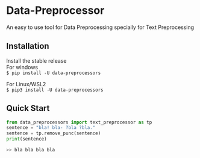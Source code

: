 # Data-Preprocessor
An easy to use tool for Data Preprocessing specially for Text Preprocessing

## Installation
Install the stable release<br>
For windows<br>
`$ pip install -U data-preprocessors`

For Linux/WSL2<br>
`$ pip3 install -U data-preprocessors`

## Quick Start
```python
from data_preprocessors import text_preprocessor as tp
sentence = "bla! bla- ?bla ?bla."
sentence = tp.remove_punc(sentence)
print(sentence)

>> bla bla bla bla
```

